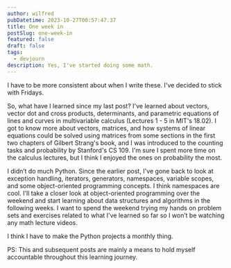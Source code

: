 ```yaml
---
author: wilfred
pubDatetime: 2023-10-27T00:57:47.37
title: One week in
postSlug: one-week-in
featured: false
draft: false
tags:
  - devjourn
description: Yes, I've started doing some math.
---
```


I have to be more consistent about when I write these. I've decided to stick with Fridays.

So, what have I learned since my last post? I've learned about vectors, vector dot and cross products, determinants, and parametric equations of lines and curves in multivariable calculus (Lectures 1 - 5 in MIT's 18.02). I got to know more about vectors, matrices, and how systems of linear equations could be solved using matrices from some sections in the first two chapters of Gilbert Strang's book, and I was introduced to the counting tasks and probability by Stanford's CS 109. I'm sure I spent more time on the calculus lectures, but I think I enjoyed the ones on probability the most.

I didn’t do much Python. Since the earlier post, I've gone back to look at exception handling, iterators, generators, namespaces, variable scopes, and some object-oriented programming concepts. I think namespaces are cool. I'll take a closer look at object-oriented programming over the weekend and start learning about data structures and algorithms in the following weeks. I want to spend the weekend trying my hands on problem sets and exercises related to what I've learned so far so I won’t be watching any math lecture videos.

I think I have to make the Python projects a monthly thing.

PS: This and subsequent posts are mainly a means to hold myself accountable throughout this learning journey.

